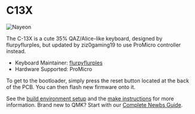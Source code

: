 # C13X

![Nayeon](https://imgur.com/a/LhhLknI)

The C-13X is a cute 35% QAZ/Alice-like keyboard, designed by flurpyflurples, but updated by ziz0gaming19 to use ProMicro controller instead.

* Keyboard Maintainer: [flurpyflurples](https://github.com/flurples/)
* Hardware Supported: ProMicro
    
To get to the bootloader, simply press the reset button located at the back of the PCB. You can then flash new firmware onto it.

See the [build environment setup](https://docs.qmk.fm/#/getting_started_build_tools) and the [make instructions](https://docs.qmk.fm/#/getting_started_make_guide) for more information. Brand new to QMK? Start with our [Complete Newbs Guide](https://docs.qmk.fm/#/newbs).